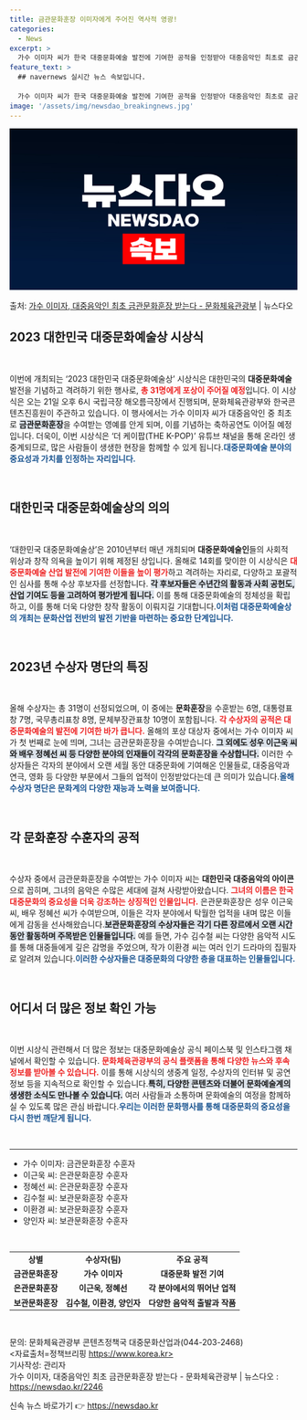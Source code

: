 ```yaml
---
title: 금관문화훈장 이미자에게 주어진 역사적 영광!
categories:
  - News
excerpt: >
  가수 이미자 씨가 한국 대중문화예술 발전에 기여한 공적을 인정받아 대중음악인 최초로 금관문화훈장을 받는다. …
feature_text: >
  ## navernews 실시간 뉴스 속보입니다.

  가수 이미자 씨가 한국 대중문화예술 발전에 기여한 공적을 인정받아 대중음악인 최초로 금관문화훈장을 받는다. …
image: '/assets/img/newsdao_breakingnews.jpg'
---
```


![뉴스다오 속보](/assets/img/newsdao_breakingnews.jpg)

<p>출처: <a href="https://newsdao.kr/2246" rel="dofollow">가수 이미자, 대중음악인 최초 금관문화훈장 받는다 - 문화체육관광부</a> | 뉴스다오</p>

<h2 data-ke-size="size26">2023 대한민국 대중문화예술상 시상식</h2>

<p data-ke-size="size16">&nbsp;</p>

이번에 개최되는 ‘2023 대한민국 대중문화예술상’ 시상식은 대한민국의 <b>대중문화예술</b> 발전을 기념하고 격려하기 위한 행사로, <b><span style="color: #ee2323;">총 31명에게 포상이 주어질 예정</span></b>입니다. 이 시상식은 오는 21일 오후 6시 국립극장 해오름극장에서 진행되며, 문화체육관광부와 한국콘텐츠진흥원이 주관하고 있습니다. 이 행사에서는 가수 이미자 씨가 대중음악인 중 최초로 <b><span style="background-color: #21538527;">금관문화훈장</span></b>을 수여받는 영예를 안게 되며, 이를 기념하는 축하공연도 이어질 예정입니다. 더욱이, 이번 시상식은 ‘더 케이팝(THE K-POP)’ 유튜브 채널을 통해 온라인 생중계되므로, 많은 사람들이 생생한 현장을 함께할 수 있게 됩니다.<b><span style="color: #1a5490;">대중문화예술 분야의 중요성과 가치를 인정하는 자리입니다.</span></b>

<p data-ke-size="size16">&nbsp;</p>

<h2 data-ke-size="size26">대한민국 대중문화예술상의 의의</h2>

<p data-ke-size="size16">&nbsp;</p>

‘대한민국 대중문화예술상’은 2010년부터 매년 개최되며 <b>대중문화예술인</b>들의 사회적 위상과 창작 의욕을 높이기 위해 제정된 상입니다. 올해로 14회를 맞이한 이 시상식은 <b><span style="color: #ee2323;">대중문화예술 산업 발전에 기여한 이들을 높이 평가</span></b>하고 격려하는 자리로, 다양하고 포괄적인 심사를 통해 수상 후보자를 선정합니다. <b><span style="background-color: #21538527;">각 후보자들은 수년간의 활동과 사회 공헌도, 산업 기여도 등을 고려하여 평가받게 됩니다.</span></b> 이를 통해 대중문화예술의 정체성을 확립하고, 이를 통해 더욱 다양한 창작 활동이 이뤄지길 기대합니다.<b><span style="color: #1a5490;">이처럼 대중문화예술상의 개최는 문화산업 전반의 발전 기반을 마련하는 중요한 단계입니다.</span></b>

<p data-ke-size="size16">&nbsp;</p>

<h2 data-ke-size="size26">2023년 수상자 명단의 특징</h2>

<p data-ke-size="size16">&nbsp;</p>

올해 수상자는 총 31명이 선정되었으며, 이 중에는 <b>문화훈장</b>을 수훈받는 6명, 대통령표창 7명, 국무총리표창 8명, 문체부장관표창 10명이 포함됩니다. <b><span style="color: #ee2323;">각 수상자의 공적은 대중문화예술의 발전에 기여한 바가 큽니다.</span></b> 올해의 포상 대상자 중에서는 가수 이미자 씨가 첫 번째로 눈에 띄며, 그녀는 금관문화훈장을 수여받습니다. <b><span style="background-color: #21538527;">그 외에도 성우 이근욱 씨와 배우 정혜선 씨 등 다양한 분야의 인재들이 각각의 문화훈장을 수상합니다.</span></b> 이러한 수상자들은 각자의 분야에서 오랜 세월 동안 대중문화에 기여해온 인물들로, 대중음악과 연극, 영화 등 다양한 부문에서 그들의 업적이 인정받았다는데 큰 의미가 있습니다.<b><span style="color: #1a5490;">올해 수상자 명단은 문화계의 다양한 재능과 노력을 보여줍니다.</span></b>

<p data-ke-size="size16">&nbsp;</p>

<h2 data-ke-size="size26">각 문화훈장 수훈자의 공적</h2>

<p data-ke-size="size16">&nbsp;</p>

수상자 중에서 금관문화훈장을 수여받는 가수 이미자 씨는 <b>대한민국 대중음악의 아이콘</b>으로 꼽히며, 그녀의 음악은 수많은 세대에 걸쳐 사랑받아왔습니다. <b><span style="color: #ee2323;">그녀의 이름은 한국 대중문화의 중요성을 더욱 강조하는 상징적인 인물입니다.</span></b> 은관문화훈장은 성우 이근욱 씨, 배우 정혜선 씨가 수여받으며, 이들은 각자 분야에서 탁월한 업적을 내며 많은 이들에게 감동을 선사해왔습니다.<b><span style="background-color: #21538527;">보관문화훈장의 수상자들은 각기 다른 장르에서 오랜 시간 동안 활동하며 주목받은 인물들입니다.</span></b> 예를 들면, 가수 김수철 씨는 다양한 음악적 시도를 통해 대중들에게 깊은 감명을 주었으며, 작가 이환경 씨는 여러 인기 드라마의 집필자로 알려져 있습니다.<b><span style="color: #1a5490;">이러한 수상자들은 대중문화의 다양한 층을 대표하는 인물들입니다.</span></b>

<p data-ke-size="size16">&nbsp;</p>

<h2 data-ke-size="size26">어디서 더 많은 정보 확인 가능</h2>

<p data-ke-size="size16">&nbsp;</p>

이번 시상식 관련해서 더 많은 정보는 대중문화예술상 공식 페이스북 및 인스타그램 채널에서 확인할 수 있습니다. <b><span style="color: #ee2323;">문화체육관광부의 공식 플랫폼을 통해 다양한 뉴스와 후속 정보를 받아볼 수 있습니다.</span></b> 이를 통해 시상식의 생중계 일정, 수상자의 인터뷰 및 공연 정보 등을 지속적으로 확인할 수 있습니다.<b><span style="background-color: #21538527;">특히, 다양한 콘텐츠와 더불어 문화예술계의 생생한 소식도 만나볼 수 있습니다.</span></b> 여러 사람들과 소통하며 문화예술의 여정을 함께하실 수 있도록 많은 관심 바랍니다.<b><span style="color: #1a5490;">우리는 이러한 문화행사를 통해 대중문화의 중요성을 다시 한번 깨닫게 됩니다.</span></b>

<p data-ke-size="size16">&nbsp;</p>

<hr>

<ul>
  <li>가수 이미자: 금관문화훈장 수훈자</li>
  <li>이근욱 씨: 은관문화훈장 수훈자</li>
  <li>정혜선 씨: 은관문화훈장 수훈자</li>
  <li>김수철 씨: 보관문화훈장 수훈자</li>
  <li>이환경 씨: 보관문화훈장 수훈자</li>
  <li>양인자 씨: 보관문화훈장 수훈자</li>
</ul>

<p data-ke-size="size16">&nbsp;</p>

<table>
<tr>
<td style="text-align: center; height: 17px;"><b>상별</b></td>
<td style="text-align: center; height: 17px;"><b>수상자(팀)</b></td>
<td style="text-align: center; height: 17px;"><b>주요 공적</b></td>
</tr>
<tr>
<td style="text-align: center; height: 17px;"><b>금관문화훈장</b></td>
<td style="text-align: center; height: 17px;"><b>가수 이미자</b></td>
<td style="text-align: center; height: 17px;"><b>대중문화 발전 기여</b></td>
</tr>
<tr>
<td style="text-align: center; height: 17px;"><b>은관문화훈장</b></td>
<td style="text-align: center; height: 17px;"><b>이근욱, 정혜선</b></td>
<td style="text-align: center; height: 17px;"><b>각 분야에서의 뛰어난 업적</b></td>
</tr>
<tr>
<td style="text-align: center; height: 17px;"><b>보관문화훈장</b></td>
<td style="text-align: center; height: 17px;"><b>김수철, 이환경, 양인자</b></td>
<td style="text-align: center; height: 17px;"><b>다양한 음악적 출발과 작품</b></td>
</tr>
</table>

<p data-ke-size="size16">&nbsp;</p>

문의: 문화체육관광부 콘텐츠정책국 대중문화산업과(044-203-2468)  
<자료출처=정책브리핑 https://www.korea.kr>  
기사작성: 관리자  
가수 이미자, 대중음악인 최초 금관문화훈장 받는다 - 문화체육관광부 | 뉴스다오 : https://newsdao.kr/2246 

신속 뉴스 바로가기 👉 <a href="https://newsdao.kr" rel="dofollow">https://newsdao.kr</a>


